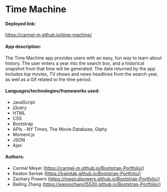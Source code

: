 # Time Machine

#### Deployed link:
https://carmel-m.github.io/time-machine/

#### App description:
The Time Machine app provides users with an easy, fun way to learn about history.  The user enters a year into the search box, and a historical snapshot from that time will be generated.  The data returned by the app includes top movies, TV shows and news headlines from the search year, as well as a Gif related to the time period.

#### Languages/technologies/frameworks used:
* JavaScript
* jQuery
* HTML
* CSS
* Bootstrap
* APIs - NY Times, The Movie Database, Giphy
* Moment.js
* JSON
* Ajax

#### Authors:
* Carmel Meyer (https://carmel-m.github.io/Bootstrap-Portfolio/)
* Keaton Sentak (https://ksentak.github.io/Bootstrap-Portfolio/)
* Zachary Powers (https://magicalpowers.github.io/Bootstrap-Portfolio/)
* Bailing Zhang (https://easonchang15530.github.io/Bootstrap-Portfolio/)